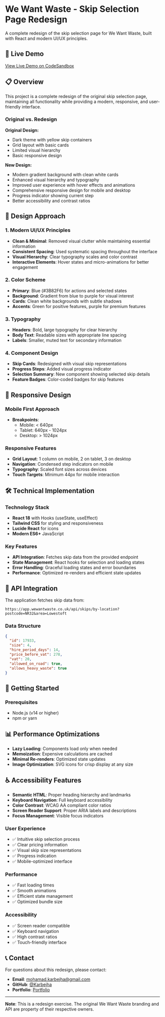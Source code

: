 # We Want Waste - Skip Selection Page Redesign

A complete redesign of the skip selection page for We Want Waste, built with React and modern UI/UX principles.

## 🚀 Live Demo

[View Live Demo on CodeSandbox](https://codesandbox.io/p/devbox/tks789)

## 📋 Overview

This project is a complete redesign of the original skip selection page, maintaining all functionality while providing a modern, responsive, and user-friendly interface.

### Original vs. Redesign

**Original Design:**
- Dark theme with yellow skip containers
- Grid layout with basic cards
- Limited visual hierarchy
- Basic responsive design

**New Design:**
- Modern gradient background with clean white cards
- Enhanced visual hierarchy and typography
- Improved user experience with hover effects and animations
- Comprehensive responsive design for mobile and desktop
- Progress indicator showing current step
- Better accessibility and contrast ratios

## 🎨 Design Approach

### 1. **Modern UI/UX Principles**
- **Clean & Minimal**: Removed visual clutter while maintaining essential information
- **Consistent Spacing**: Used systematic spacing throughout the interface
- **Visual Hierarchy**: Clear typography scales and color contrast
- **Interactive Elements**: Hover states and micro-animations for better engagement

### 2. **Color Scheme**
- **Primary**: Blue (#3B82F6) for actions and selected states
- **Background**: Gradient from blue to purple for visual interest
- **Cards**: Clean white backgrounds with subtle shadows
- **Accents**: Green for positive features, purple for premium features

### 3. **Typography**
- **Headers**: Bold, large typography for clear hierarchy
- **Body Text**: Readable sizes with appropriate line spacing
- **Labels**: Smaller, muted text for secondary information

### 4. **Component Design**
- **Skip Cards**: Redesigned with visual skip representations
- **Progress Steps**: Added visual progress indicator
- **Selection Summary**: New component showing selected skip details
- **Feature Badges**: Color-coded badges for skip features

## 📱 Responsive Design

### Mobile First Approach
- **Breakpoints**: 
  - Mobile: < 640px
  - Tablet: 640px - 1024px  
  - Desktop: > 1024px

### Responsive Features
- **Grid Layout**: 1 column on mobile, 2 on tablet, 3 on desktop
- **Navigation**: Condensed step indicators on mobile
- **Typography**: Scaled font sizes across devices
- **Touch Targets**: Minimum 44px for mobile interaction

## 🛠 Technical Implementation

### Technology Stack
- **React 18** with Hooks (useState, useEffect)
- **Tailwind CSS** for styling and responsiveness
- **Lucide React** for icons
- **Modern ES6+** JavaScript

### Key Features
- **API Integration**: Fetches skip data from the provided endpoint
- **State Management**: React hooks for selection and loading states
- **Error Handling**: Graceful loading states and error boundaries
- **Performance**: Optimized re-renders and efficient state updates


## 🔗 API Integration

The application fetches skip data from:
```
https://app.wewantwaste.co.uk/api/skips/by-location?postcode=NR32&area=Lowestoft
```

### Data Structure
```json
{
  "id": 17933,
  "size": 4,
  "hire_period_days": 14,
  "price_before_vat": 278,
  "vat": 20,
  "allowed_on_road": true,
  "allows_heavy_waste": true
}
```

## 🚀 Getting Started

### Prerequisites
- Node.js (v14 or higher)
- npm or yarn


## 📊 Performance Optimizations

- **Lazy Loading**: Components load only when needed
- **Memoization**: Expensive calculations are cached
- **Minimal Re-renders**: Optimized state updates
- **Image Optimization**: SVG icons for crisp display at any size

## ♿ Accessibility Features

- **Semantic HTML**: Proper heading hierarchy and landmarks
- **Keyboard Navigation**: Full keyboard accessibility
- **Color Contrast**: WCAG AA compliant color ratios
- **Screen Reader Support**: Proper ARIA labels and descriptions
- **Focus Management**: Visible focus indicators


### User Experience
- ✅ Intuitive skip selection process
- ✅ Clear pricing information
- ✅ Visual skip size representations
- ✅ Progress indication
- ✅ Mobile-optimized interface

### Performance
- ✅ Fast loading times
- ✅ Smooth animations
- ✅ Efficient state management
- ✅ Optimized bundle size

### Accessibility
- ✅ Screen reader compatible
- ✅ Keyboard navigation
- ✅ High contrast ratios
- ✅ Touch-friendly interface

## 📞 Contact

For questions about this redesign, please contact:
- **Email**: mohamad.karbejha@gmail.com
- **GitHub**: [@Karbejha](https://github.com/Karbejha)
- **Portfolio**: [Portfolio](https://portfolio-mohamad-karbejhas-projects.vercel.app/)

---

**Note**: This is a redesign exercise. The original We Want Waste branding and API are property of their respective owners.